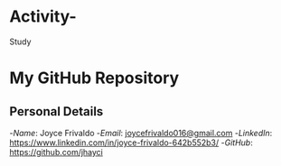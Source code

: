 # Activity-
Study
# My GitHub Repository
## Personal Details
-*Name*: Joyce Frivaldo
-*Email*: joycefrivaldo016@gmail.com
-*LinkedIn*: https://www.linkedin.com/in/joyce-frivaldo-642b552b3/
-*GitHub*: https://github.com/jhayci


